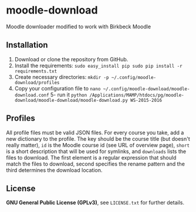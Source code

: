 moodle-download
=======
Moodle downloader modified to work with Birkbeck Moodle

Installation
------------

1. Download or clone the repository from GitHub.
2. Install the requirements: `sudo easy_install pip
sudo pip install -r requirements.txt`
3. Create necessary directories: `mkdir -p ~/.config/moodle-download/profiles`
4. Copy your configuration file to `nano ~/.config/moodle-download/moodle-download.conf` 
5- run it `python /Applications/MAMP/htdocs/pg/moodle-download/moodle-download/moodle-download.py WS-2015-2016`

Profiles
------------

All profile files must be valid JSON files. For every course you take, add a new dictionary to the profile. The key should be the course title (but doesn't really matter), `id` is the Moodle course id (see URL of overview page), `short` is a short description that will be used for symlinks, and `downloads` lists the files to download. The first element is a regular expression that should match the files to download, second specifies the rename pattern and the third determines the download location.


License
-------

**GNU General Public License (GPLv3)**, see `LICENSE.txt` for further details.
